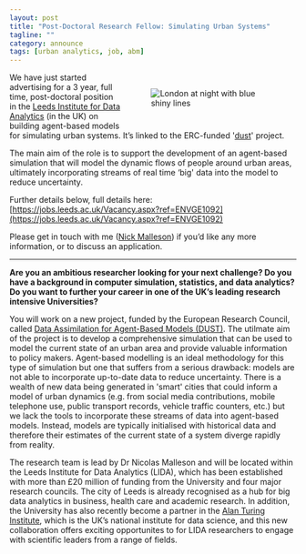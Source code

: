 ```yaml
---
layout: post
title: "Post-Doctoral Research Fellow: Simulating Urban Systems"
tagline: ""
category: announce
tags: [urban analytics, job, abm]
---
```


<figure style="width:40%;float:right; padding: 1em;" >
<img src="{{site.url}}{{site.baseurl}}/figures/shutterstock_615414464-small.jpg" alt="London at night with blue shiny lines" />
</figure>

We have just started advertising for a 3 year, full time, post-doctoral position in the [Leeds Institute for Data Analytics](http://lida.leeds.ac.uk/) (in the UK) on building agent-based models for simulating urban systems. It’s linked to the ERC-funded '[dust](http://dust.leeds.ac.uk/)' project.

The main aim of the role is to support the development of an agent-based simulation that will model the dynamic flows of people around urban areas, ultimately incorporating streams of real time ‘big' data into the model to reduce uncertainty.

Further details below, full details here:  [https://jobs.leeds.ac.uk/Vacancy.aspx?ref=ENVGE1092](https://jobs.leeds.ac.uk/Vacancy.aspx?ref=ENVGE1092)

Please get in touch with me ([Nick Malleson](mailto:N.S.Malleson@leeds.ac.uk)) if you’d like any more information, or to discuss an application.

<hr/>

**Are you an ambitious researcher looking for your next challenge? Do you have a background in computer simulation, statistics, and data analytics? Do you want to further your career in one of the UK’s leading research intensive Universities?**

You will work on a new project, funded by the European Research Council, called [Data Assimilation for Agent-Based Models (DUST)](http://dust.leeds.ac.uk/). The utilmate aim of the project is to develop a comprehensive simulation that can be used to model the current state of an urban area and provide valuable information to policy makers. Agent-based modelling is an ideal methodology for this type of simulation but one that suffers from a serious drawback: models are not able to incorporate up-to-date data to reduce uncertainty. There is a wealth of new data being generated in 'smart' cities that could inform a model of urban dynamics (e.g. from social media contributions, mobile telephone use, public transport records, vehicle traffic counters, etc.) but we lack the tools to incorporate these streams of data into agent-based models. Instead, models are typically initialised with historical data and therefore their estimates of the current state of a system diverge rapidly from reality.

The research team is lead by Dr Nicolas Malleson and will be located within the Leeds Institute for Data Analytics (LIDA), which has been established with more than £20 million of funding from the University and four major research councils. The city of Leeds is already recognised as a hub for big data analytics in business, health care and academic research. In addition, the University has also recently become a partner in the [Alan Turing Institute](https://www.turing.ac.uk/), which is the UK’s national institute for data science, and this new collaboration offers exciting opportunites to for LIDA researchers to engage with scientific leaders from a range of fields. 



